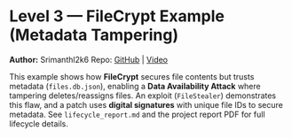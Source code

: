 # Level 3 — FileCrypt Example (Metadata Tampering)

**Author:** Srimanthl2k6
Repo: [GitHub](https://github.com/Srimanthl2k6/Level-3-Example/tree/main) | [Video](https://www.youtube.com/watch?v=h_ROTfXwC3M&feature=youtu.be)

This example shows how **FileCrypt** secures file contents but trusts metadata (`files.db.json`), enabling a **Data Availability Attack** where tampering deletes/reassigns files. An exploit (`FileStealer`) demonstrates this flaw, and a patch uses **digital signatures** with unique file IDs to secure metadata. See `lifecycle_report.md` and the project report PDF for full lifecycle details. 
